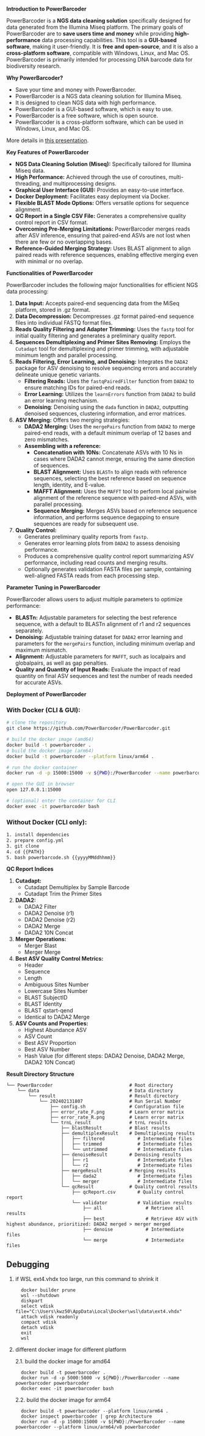 **Introduction to PowerBarcoder**

PowerBarcoder is a **NGS data cleaning solution** specifically designed for data generated from the Illumina Miseq
platform. The primary goals of PowerBarcoder are to **save users time and money** while providing **high-performance**
data processing capabilities. This tool is a **GUI-based software**, making it user-friendly. It is **free and
open-source**, and it is also a **cross-platform software**, compatible with Windows, Linux, and Mac OS. PowerBarcoder
is primarily intended for processing DNA barcode data for biodiversity research.

**Why PowerBarcoder?**

- Save your time and money with PowerBarcoder.
- PowerBarcoder is a NGS data cleaning solution for Illumina Miseq.
- It is designed to clean NGS data with high performance.
- PowerBarcoder is a GUI-based software, which is easy to use.
- PowerBarcoder is a free software, which is open source.
- PowerBarcoder is a cross-platform software, which can be used in Windows, Linux, and Mac OS.

More details
in [this presentation](https://docs.google.com/presentation/d/19bZbIb3AJ-kiar02kEzdDUU-y5KkmoGy/edit?usp=sharing&ouid=107280427804502451722&rtpof=true&sd=true).

**Key Features of PowerBarcoder**

- **NGS Data Cleaning Solution (Miseq):** Specifically tailored for Illumina Miseq data.
- **High Performance:** Achieved through the use of coroutines, multi-threading, and multiprocessing designs.
- **Graphical User Interface (GUI):** Provides an easy-to-use interface.
- **Docker Deployment:** Facilitates easy deployment via Docker.
- **Flexible BLAST Mode Options:** Offers versatile options for sequence alignment.
- **QC Report in a Single CSV File:** Generates a comprehensive quality control report in CSV format.
- **Overcoming Pre-Merging Limitations:** PowerBarcoder merges reads after ASV inference, ensuring that paired-end ASVs
  are not lost when there are few or no overlapping bases.
- **Reference-Guided Merging Strategy:** Uses BLAST alignment to align paired reads with reference sequences, enabling
  effective merging even with minimal or no overlap.

**Functionalities of PowerBarcoder**

PowerBarcoder includes the following major functionalities for efficient NGS data processing:

1. **Data Input:** Accepts paired-end sequencing data from the MiSeq platform, stored in .gz format.
2. **Data Decompression:** Decompresses .gz format paired-end sequence files into individual FASTQ format files.
3. **Reads Quality Filtering and Adapter Trimming:** Uses the `fastp` tool for initial quality filtering and generates a
   preliminary quality report.
4. **Sequences Demultiplexing and Primer Sites Removing:** Employs the `Cutadapt` tool for demultiplexing and primer
   trimming, with adjustable minimum length and parallel processing.
5. **Reads Filtering, Error Learning, and Denoising:** Integrates the `DADA2` package for ASV denoising to resolve
   sequencing errors and accurately delineate unique genetic variants.
    - **Filtering Reads:** Uses the `fastqPairedFilter` function from `DADA2` to ensure matching IDs for paired-end
      reads.
    - **Error Learning:** Utilizes the `learnErrors` function from `DADA2` to build an error learning mechanism.
    - **Denoising**: Denoising using the `dada` function in `DADA2`, outputting denoised sequences, clustering
      information, and error matrices.
6. **ASV Merging:** Offers two merging strategies:
    - **DADA2 Merging:** Uses the `mergePairs` function from `DADA2` to merge paired-end reads, with a default minimum
      overlap of 12 bases and zero mismatches.
    - **Assembling with a reference:**
        - **Concatenation with 10Ns:** Concatenate ASVs with 10 Ns in cases where DADA2 cannot merge, ensuring the same
          direction of sequences.
        - **BLAST Alignment:** Uses `BLASTn` to align reads with reference sequences, selecting the best reference based
          on sequence length, identity, and E-value.
        - **MAFFT Alignment:** Uses the `MAFFT` tool to perform local pairwise alignment of the reference sequence with
          paired-end ASVs, with parallel processing.
        - **Sequence Merging:** Merges ASVs based on reference sequence information, and performs sequence degapping to
          ensure sequences are ready for subsequent use.
7. **Quality Control:**
    - Generates preliminary quality reports from `fastp`.
    - Generates error learning plots from `DADA2` to assess denoising performance.
    - Produces a comprehensive quality control report summarizing ASV performance, including read counts and merging
      results.
    - Optionally generates validation FASTA files per sample, containing well-aligned FASTA reads from each processing
      step.

**Parameter Tuning in PowerBarcoder**

PowerBarcoder allows users to adjust multiple parameters to optimize performance:

- **BLASTn:** Adjustable parameters for selecting the best reference sequence, with a default to BLASTn alignment of r1
  and r2 sequences separately.
- **Denoising:** Adjustable training dataset for `DADA2` error learning and parameters for the `mergePairs` function,
  including minimum overlap and maximum mismatch.
- **Alignment:** Adjustable parameters for `MAFFT`, such as localpairs and globalpairs, as well as gap penalties.
- **Quality and Quantity of Input Reads:** Evaluate the impact of read quantity on final ASV sequences and test the
  number of reads needed for accurate ASVs.

**Deployment of PowerBarcoder**

### With Docker (CLI & GUI):

```bash
# clone the repository
git clone https://github.com/PowerBarcoder/PowerBarcoder.git

# build the docker image (amd64)
docker build -t powerbarcoder .
# build the docker image (arm64)
docker build -t powerbarcoder --platform linux/arm64 .

# run the docker container
docker run -d -p 15000:15000 -v ${PWD}:/PowerBarcoder --name powerbarcoder powerbarcoder

# open the GUI in browser
open 127.0.0.1:15000

# (optional) enter the container for CLI
docker exec -it powerbarcoder bash
```

### Without Docker (CLI only):

```bash
1. install dependencies
2. prepare config.yml
3. git clone
4. cd {{PATH}}
5. bash powerbarcode.sh {{yyyyMMddhhmm}}
```

**QC Report Indices**

1. **Cutadapt:**
    - Cutadapt Demultiplex by Sample Barcode
    - Cutadapt Trim the Primer Sites
2. **DADA2:**
    - DADA2 Filter
    - DADA2 Denoise (r1)
    - DADA2 Denoise (r2)
    - DADA2 Merge
    - DADA2 10N Concat
3. **Merger Operations:**
    - Merger Blast
    - Merger Merge
4. **Best ASV Quality Control Metrics:**
    - Header
    - Sequence
    - Length
    - Ambiguous Sites Number
    - Lowercase Sites Number
    - BLAST SubjectID
    - BLAST Identity
    - BLAST qstart-qend
    - Identical to DADA2 Merge
5. **ASV Counts and Properties:**
    - Highest Abundance ASV
    - ASV Count
    - Best ASV Proportion
    - Best ASV Number
    - Hash Value (for different steps: DADA2 Denoise, DADA2 Merge, DADA2 10N Concat)

**Result Directory Structure**

```
└── PowerBarcoder                            # Root directory
    └── data                                 # Data directory
        └── result                           # Result directory
            └── 202402131807                 # Run Serial Number
                ├── config.sh                # Configuration file
                ├── error_rate_F.png         # Learn error matrix
                ├── error_rate_R.png         # Learn error matrix
                └── trnL_result              # trnL results
                    ├── blastResult          # Blast results
                    ├── demultiplexResult    # Demultiplexing results
                    │   ├── filtered            # Intermediate files
                    │   ├── trimmed             # Intermediate files
                    │   └── untrimmed           # Intermediate files
                    ├── denoiseResult        # Denoising results
                    │   ├── r1                  # Intermediate files
                    │   └── r2                  # Intermediate files
                    ├── mergeResult          # Merging results
                    │   ├── dada2               # Intermediate files
                    │   └── merger              # Intermediate files
                    └── qcResult             # Quality control results
                        ├── qcReport.csv        # Quality control report
                        └── validator           # Validation results
                            ├── all                # Retrieve all results
                            ├── best               # Retrieve ASV with highest abundance, prioritized: DADA2 merged > merger merged
                            ├── denoise            # Intermediate files
                            └── merge              # Intermediate files
```

## Debugging

1. if WSL ext4.vhdx too large, run this command to shrink it
   ```
     docker builder prune
     wsl --shutdown
     diskpart
     select vdisk file="C:\Users\kwz50\AppData\Local\Docker\wsl\data\ext4.vhdx"
     attach vdisk readonly
     compact vdisk
     detach vdisk
     exit
     wsl
   ```
2. different docker image for different platform
   
   2.1. build the docker image for amd64
   ```
     docker build -t powerbarcoder .
     docker run -d -p 5000:5000 -v ${PWD}:/PowerBarcoder --name powerbarcoder powerbarcoder
     docker exec -it powerbarcoder bash
   ```
   2.2. build the docker image for arm64
   ```
     docker build -t powerbarcoder --platform linux/arm64 .
     docker inspect powerbarcoder | grep Architecture
     docker run -d -p 15000:15000 -v ${PWD}:/PowerBarcoder --name powerbarcoder --platform linux/arm64/v8 powerbarcoder
   ```
